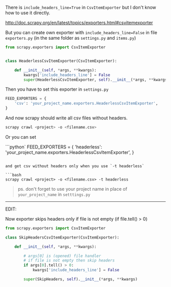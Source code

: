 

There is `include_headers_line=True` in `CsvItemExporter` but I don't know how to use it directly. 

http://doc.scrapy.org/en/latest/topics/exporters.html#csvitemexporter


But you can create own exporter with `include_headers_line=False` in file `exporters.py` (in the same folder as `settings.py` and `items.py`)

```python
from scrapy.exporters import CsvItemExporter


class HeaderlessCsvItemExporter(CsvItemExporter):

    def __init__(self, *args, **kwargs):
        kwargs['include_headers_line'] = False
        super(HeaderlessCsvItemExporter, self).__init__(*args, **kwargs)
```

Then you have to set this exporter in `settings.py`

```python
FEED_EXPORTERS = {
    'csv': 'your_project_name.exporters.HeaderlessCsvItemExporter',
}
```

And now scrapy should write all csv files without headers.

```bash
scrapy crawl <project> -o <filename.csv>
```

Or you can set

```python`
FEED_EXPORTERS = {
    'headerless': 'your_project_name.exporters.HeaderlessCsvItemExporter',
}
```

and get csv without headers only when you use `-t headerless`

```bash
scrapy crawl <project> -o <filename.csv> -t headerless
```

> ps. don't forget to use your project name in place of `your_project_name` in `setttings.py`

---

EDIT:

Now exporter skips headers only if file is not empty (if file.tell() > 0)

```python
from scrapy.exporters import CsvItemExporter

class SkipHeadersCsvItemExporter(CsvItemExporter):

    def __init__(self, *args, **kwargs):

        # args[0] is (opened) file handler
        # if file is not empty then skip headers
        if args[0].tell() > 0:
            kwargs['include_headers_line'] = False

        super(SkipHeaders, self).__init__(*args, **kwargs)
```

